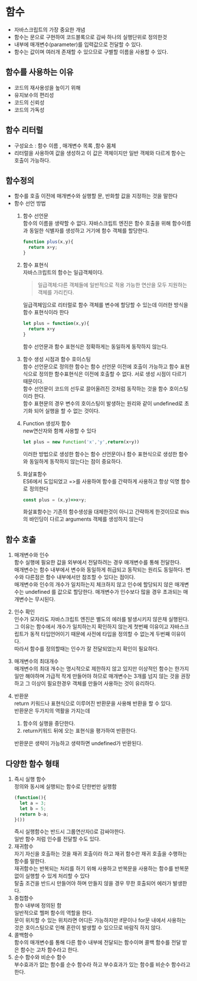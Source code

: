 # 함수
- 자바스크립트의 가장 중요한 개념
- 함수는 문으로 구현하여 코드블록으로 감싸 하나의 실행단위로 정의한것
- 내부에 매개변수(parameter)를 입력값으로 전달할 수 있다.
- 함수는 값이며 여러개 존재할 수 있으므로 구별할 이름을 사용할 수 있다.

## 함수를 사용하는 이유
- 코드의 재사용성을 높이기 위해
- 유지보수의 편리성
- 코드의 신뢰성
- 코드의 가독성

## 함수 리터럴
- 구성요소 : 함수 이름 , 매개변수 목록 ,함수 몸체
- 리터럴을 사용하여 값을 생성하고 이 값은 객체이지만 일반 객체와 다르게 함수는 호출이 가능하다.

## 함수정의
- 함수를 호출 이전에 매개변수와 실행할 문, 반화할 값을 지정하는 것을 말한다
- 함수 선언 방법
  1. 함수 선언문\
  함수의 이름을 생략할 수 없다.
  자바스크립트 엔진은 함수 호출을 위해 함수이름 과 동일한 식별자를 생성하고 거기에 함수 객체를 할당한다.
      ```js
      function plus(x,y){
        return x+y;
      }
      ```
  2. 함수 표현식\
      자바스크립트의 함수는 일급객체이다.
      > 일급객체:다른 객체들에 일반적으로 적용 가능한 연산을 모두 지원하는 객체를 가리킨다.

      일급객체임으로 리터럴로 함수 객체를 변수에 할당할 수 있는데 이러한 방식을 함수 표현식이라 한다
      ```js
      let plus = function(x,y){
        return x+y
      } 
      ```
      함수 선언문과 함수 표현식은 정확하게는 동일하게 동작하지 않는다.

  3. 함수 생성 시점과 함수 호이스팅\
      함수 선언문으로 정의한 함수는 함수 선언문 이전에 호출이 가능하고 함수  표현식으로 정의한 함수표현식은 이전에 호출할 수 없다. 서로 생성 시점이 다르기 때문이다.\
      함수 선언문이 코드의 선두로 끌어올려진 것처럼 동작하는 것을 함수 호이스팅이라 한다. \
      함수 표현문의 경우 변수의 호이스팅이 발생하는 원리와 같이 undefined로 초기화 되어 실행을 할 수 없는 것이다.
  4. Function 생성자 함수\
      new연산자와 함께 사용할 수 있다
      ```js
      let plus = new Function('x','y',return(x+y))
      ```
      이러한 방법으로 생성한 함수는 함수 선언문이나 함수 표현식으로 생성한 함수와 동일하게 동작하지 않는다는 점이 중요하다.
  5. 화살표함수\
      ES6에서 도입되었고 =>를 사용하여 함수를 간략하게 사용하고 항상 익명 함수로 정의한다
      ```js
      const plus = (x,y)=>x+y;
      ```
      화살표함수는 기존의 함수생성을 대체한것이 아니고 간략하게 한것이므로 this의 바인딩이 다르고 arguments 객체를 생성하지 않는다
## 함수 호출
1. 매개변수와 인수\
    함수 실행에 필요한 값을 외부에서 전달하려는 경우 매개변수를 통해 전달한다.\
    매개변수는 함수 내부에서 변수와 동일하게 취급되고 동작되는 원리도 동일하다. 변수와 다른점은 함수 내부에서만 참조할 수 있다는 점이다.\
    매개변수와 인수의 개수가 일치하는지 체크하지 않고 인수에 할당되지 않은 매개변수는 undefined 를 값으로 할당한다. 매개변수가 인수보다 많을 경우 초과되는 매개변수는 무시된다.
2. 인수 확인\
    인수가 모자라도 자바스크립트 엔진은 별도의 에러를 발생시키지 않은채 실행된다.\
    그 이유는 함수에서 개수가 일치하는지 확인하지 않는게 첫번째 이유이고 자바스크립트가 동적 타입언어이기 때문에 사전에 타입을 정의할 수 없는게 두번째 이유이다.\
    따라서 함수를 정의할때는 인수가 잘 전달되었는지 확인이 필요하다.
3. 매개변수의 최대개수 \
    매개변수의 최대 개수는 명시적으로 제한하지 않고 있지만 이상적인 함수는 한가지 일만 해야하며 가급적 작게 만들어야 하므로 매개변수는 3개를 넘지 않는 것을 권장하고 그 이상이 필요한경우 객체를 만들어 사용하는 것이 유리하다.
4. 반환문\
    return 키워드나 표현식으로 이루어진 반환문을 사용해 반환을 할 수 있다.\
    반환문은 두가지의 역활을 가지는데
    1. 함수의 실행을 중단한다.
    2. return키워드 뒤에 오는 표현식을 평가하여 반환한다.

    반환문은 생략이 가능하고 생략하면 undefined가 반환된다.

## 다양한 함수 형태
1. 즉시 실행 함수\
    정의와 동시에 실행되는 함수로 단한번만 실행함
    ```js
    (function(){
      let a = 3;
      let b = 5;
      return b-a;
    }())
    ```
    즉시 실행함수는 반드시 그룹연산자()로 감싸야한다.\
    일반 함수 처럼 인수를 전달할 수도 있다.
2. 재귀함수\
    자기 자신을 호출하는 것을 재귀 호출이라 하고 재귀 함수란 재귀 호출을 수행하는 함수를 말한다.\
    재귀함수는 반복되는 처리를 하기 위해 사용하고 반복문을 사용하는 함수를 반복문없이 실행할 수 있게 처리할 수 있다\
    탈출 조건을 반드시 만들어야 하며 만들지 않을 경우 무한 호출되어 에러가 발생한다.
3. 중첩함수 \
    함수 내부에 정의된 함\
    일반적으로 헬퍼 함수의 역할을 한다.\
    문이 위치할 수 있는 위치라면 어디든 가능하지만 if문이나 for문 내에서 사용하는 것은 호이스팅으로 인해 혼란이 발생할 수 있으므로 바람직 하지 않다.
4. 콜백함수\
    함수의 매개변수를 통해 다른 함수 내부에 전달되는 함수이며 콜백 함수를 전달 받은 함수는 고차 함수라고 한다.
5. 순수 함수와 비순수 함수\
    부수효과가 없는 함수를 순수 함수라 하고 부수효과가 있는 함수를 비순수 함수라고 한다.


